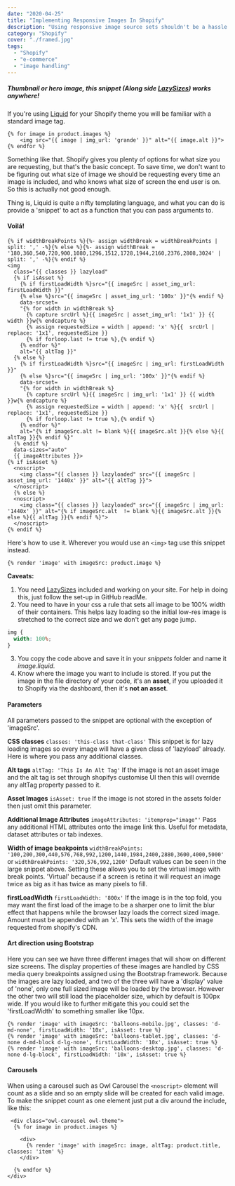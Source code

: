 ```yaml
---
date: "2020-04-25"
title: "Implementing Responsive Images In Shopify"
description: "Using responsive image source sets shouldn't be a hassle. In fact with this snippet, you'll never have to think about it again. With lazy loading and lazy sizes you can deliver near perfect sized images on any screen."
category: "Shopify"
cover: "./framed.jpg"
tags:
  - "Shopify"
  - "e-commerce"
  - "image handling"
---
```


##### Thumbnail or hero image, this snippet (Along side [LazySizes](https://github.com/aFarkas/lazysizes)) works anywhere!

If you're using [Liquid](https://shopify.github.io/liquid/) for your Shopify theme you will be familiar with a standard image tag.

```liquid
{% for image in product.images %}
    <img src="{{ image | img_url: 'grande' }}" alt="{{ image.alt }}">
{% endfor %}
```

Something like that. Shopify gives you plenty of options for what size you are requesting, but that's the basic concept. To save time, we don't want to be figuring out what size of image we should be requesting every time an image is included, and who knows what size of screen the end user is on. So this is actually not good enough.

Thing is, Liquid is quite a nifty templating language, and what you can do is provide a 'snippet' to act as a function that you can pass arguments to.

#### Voil&aacute;!

```liquid
{% if widthBreakPoints %}{%- assign widthBreak = widthBreakPoints | split: ',' -%}{% else %}{%- assign widthBreak = '180,360,540,720,900,1080,1296,1512,1728,1944,2160,2376,2808,3024' | split: ',' -%}{% endif %}
<img
  class="{{ classes }} lazyload"
  {% if isAsset %}
    {% if firstLoadWidth %}src="{{ imageSrc | asset_img_url: firstLoadWidth }}"
    {% else %}src="{{ imageSrc | asset_img_url: '100x' }}"{% endif %}
    data-srcset=
    "{% for width in widthBreak %}
      {% capture srcUrl %}{{ imageSrc | asset_img_url: '1x1' }} {{ width }}w{% endcapture %}
      {% assign requestedSize = width | append: 'x' %}{{  srcUrl | replace: '1x1', requestedSize }}
      {% if forloop.last != true %},{% endif %}
    {% endfor %}"
    alt="{{ altTag }}"
  {% else %}
    {% if firstLoadWidth %}src="{{ imageSrc | img_url: firstLoadWidth }}"
    {% else %}src="{{ imageSrc | img_url: '100x' }}"{% endif %}
    data-srcset=
    "{% for width in widthBreak %}
      {% capture srcUrl %}{{ imageSrc | img_url: '1x1' }} {{ width }}w{% endcapture %}
      {% assign requestedSize = width | append: 'x' %}{{  srcUrl | replace: '1x1', requestedSize }}
      {% if forloop.last != true %},{% endif %}
    {% endfor %}"
    alt="{% if imageSrc.alt != blank %}{{ imageSrc.alt }}{% else %}{{ altTag }}{% endif %}"
  {% endif %}
  data-sizes="auto"
  {{ imageAttributes }}>
{% if isAsset %}
  <noscript>
    <img class="{{ classes }} lazyloaded" src="{{ imageSrc | asset_img_url: '1440x' }}" alt="{{ altTag }}">
  </noscript>
  {% else %}
  <noscript>
    <img class="{{ classes }} lazyloaded" src="{{ imageSrc | img_url: '1440x' }}" alt="{% if imageSrc.alt  != blank %}{{ imageSrc.alt }}{% else %}{{ altTag }}{% endif %}">
  </noscript>
{% endif %}
```

Here's how to use it. Wherever you would use an `<img>` tag use this snippet instead.

```liquid
{% render 'image' with imageSrc: product.image %}
```

**Caveats:**

1. You need [LazySizes](https://github.com/aFarkas/lazysizes) included and working on your site. For help in doing this, just follow the set-up in GitHub readMe.
2. You need to have in your css a rule that sets all image to be 100% width of their containers. This helps lazy loading so the initial low-res image is stretched to the correct size and we don't get any page jump.

```css
img {
  width: 100%;
}
```

3. You copy the code above and save it in your _snippets_ folder and name it _image.liquid_.
4. Know where the image you want to include is stored. If you put the image in the file directory of your code, it's an **asset**, if you uploaded it to Shopify via the dashboard, then it's **not an asset**.

#### Parameters

All parameters passed to the snippet are optional with the exception of 'imageSrc'.

**CSS classes**
`classes: 'this-class that-class'`
This snippet is for lazy loading images so every image will have a given class of 'lazyload' already. Here is where you pass any additional classes.

**Alt tags**
`altTag: 'This Is An Alt Tag'`
If the image is not an asset image and the alt tag is set through shopifys customise UI then this will override any altTag property passed to it.

**Asset Images**
`isAsset: true`
If the image is not stored in the assets folder then just omit this parameter.

**Additional Image Attributes**
`imageAttributes: 'itemprop="image"'`
Pass any additional HTML attributes onto the image link this. Useful for metadata, dataset attributes or tab indexes.

**Width of image beakpoints**
`widthBreakPoints: '100,200,300,440,576,768,992,1200,1440,1984,2400,2880,3600,4000,5000'`
or
`widthBreakPoints: '320,576,992,1200'`
Default values can be seen in the large snippet above.
Setting these allows you to set the virtual image with break points. 'Virtual' because if a screen is retina it will request an image twice as big as it has twice as many pixels to fill.

**firstLoadWidth**
`firstLoadWidth: '800x'`
If the image is in the top fold, you may want the first load of the image to be a sharper one to limit the blur effect that happens while the browser lazy loads the correct sized image. Amount must be appended with an 'x'. This sets the width of the image requested from shopify's CDN.

#### Art direction using Bootstrap

Here you can see we have three different images that will show on different size screens. The display properties of these images are handled by CSS media query breakpoints assigned using the Bootstrap framework. Because the images are lazy loaded, and two of the three will have a 'display' value of 'none', only one full sized image will be loaded by the browser. However the other two will still load the placeholder size, which by default is 100px wide. If you would like to further mitigate this you could set the 'firstLoadWidth' to something smaller like 10px.

```liquid
{% render 'image' with imageSrc: 'balloons-mobile.jpg', classes: 'd-md-none', firstLoadWidth: '10x', isAsset: true %}
{% render 'image' with imageSrc: 'balloons-tablet.jpg', classes: 'd-none d-md-block d-lg-none', firstLoadWidth: '10x', isAsset: true %}
{% render 'image' with imageSrc: 'balloons-desktop.jpg', classes: 'd-none d-lg-block', firstLoadWidth: '10x', isAsset: true %}

```

#### Carousels

When using a carousel such as Owl Carousel the `<noscript>` element will count as a slide and so an empty slide will be created for each valid image. To make the snippet count as one element just put a div around the include, like this:

```liquid
 <div class="owl-carousel owl-theme">
  {% for image in product.images %}

    <div>
      {% render 'image' with imageSrc: image, altTag: product.title, classes: 'item' %}
    </div>

  {% endfor %}
</div>
```

